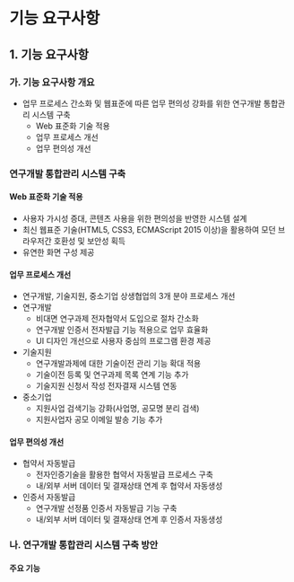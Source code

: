 # 기능 요구사항

## 1. 기능 요구사항

### 가. 기능 요구사항 개요
- 업무 프로세스 간소화 및 웹표준에 따른 업무 편의성 강화를 위한 연구개발 통합관리 시스템 구축
  - Web 표준화 기술 적용
  - 업무 프로세스 개선
  - 업무 편의성 개선
### 연구개발 통합관리 시스템 구축
#### Web 표준화 기술 적용
- 사용자 가시성 증대, 콘텐츠 사용을 위한 편의성을 반영한 시스템 설계
- 최신 웹표준 기술(HTML5, CSS3, ECMAScript 2015 이상)을 활용하여 모던 브라우저간 호환성 및 보안성 획득
- 유연한 화면 구성 제공
#### 업무 프로세스 개선
- 연구개발, 기술지원, 중소기업 상생협업의 3개 분야 프로세스 개선
- 연구개발
  - 비대면 연구과제 전자협약서 도입으로 절차 간소화
  - 연구개발 인증서 전자발급 기능 적용으로 업무 효율화
  - UI 디자인 개선으로 사용자 중심의 프로그램 환경 제공
- 기술지원
  - 연구개발과제에 대한 기술이전 관리 기능 확대 적용
  - 기술이전 등록 및 연구과제 목록 연계 기능  추가
  - 기술지원 신청서 작성 전자결재 시스템 연동
- 중소기업
  - 지원사업 검색기능 강화(사업명, 공모명 분리 검색)
  - 지원사업자 공모 이메일 발송 기능 추가
#### 업무 편의성 개선
- 협약서 자동발급
  - 전자인증기술을 활용한 협약서 자동발급 프로세스 구축
  - 내/외부 서버 데이터 및 결재상태 연계 후 협약서 자동생성
- 인증서 자동발급
  - 연구개발 선정품 인증서 자동발급 기능 구축
  - 내/외부 서버 데이터 및 결재상태 연계 후 인증서 자동생성

### 나. 연구개발 통합관리 시스템 구축 방안
#### 주요 기능
